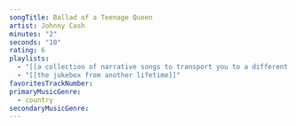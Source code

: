 ```yaml
---
songTitle: Ballad of a Teenage Queen
artist: Johnny Cash
minutes: "2"
seconds: "10"
rating: 6
playlists:
  - "[[a collection of narrative songs to transport you to a different world]]"
  - "[[the jukebox from another lifetime]]"
favoritesTrackNumber:
primaryMusicGenre:
  - country
secondaryMusicGenre:
---
```


